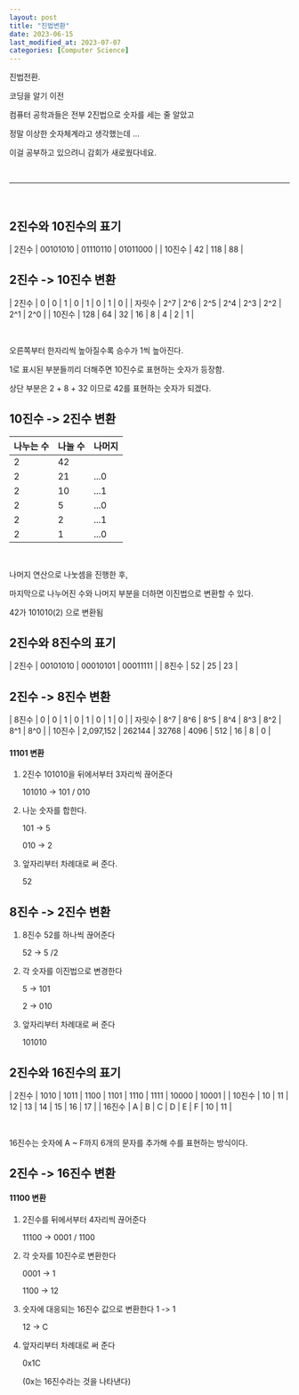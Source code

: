 ```yaml
---
layout: post
title: "진법변환"
date: 2023-06-15
last_modified_at: 2023-07-07
categories: [Computer Science]
---
```


진법전환.

코딩을 알기 이전

컴퓨터 공학과들은 전부 2진법으로 숫자를 세는 줄 알았고

정말 이상한 숫자체계라고 생각했는데 ...

이걸 공부하고 있으려니 감회가 새로웠다네요.

<br>

---

<br>

## 2진수와 10진수의 표기

| 2진수 | 00101010 | 01110110 | 01011000 |
| 10진수 | 42 | 118 | 88 |

## 2진수 -> 10진수 변환

| 2진수 | 0 | 0 | 1 | 0 | 1 | 0 | 1 | 0 |
| 자릿수 | 2^7 | 2^6 | 2^5 | 2^4 | 2^3 | 2^2 | 2^1 | 2^0 |
| 10진수 | 128 | 64 | 32 | 16 | 8 | 4 | 2 | 1 |

<br>

오른쪽부터 한자리씩 높아질수록 승수가 1씩 높아진다.

1로 표시된 부분들끼리 더해주면 10진수로 표현하는 숫자가 등장함.

상단 부분은 2 + 8 + 32 이므로 42를 표현하는 숫자가 되겠다.

## 10진수 -> 2진수 변환

| 나누는 수 | 나눌 수 | 나머지 |
| --------- | ------- | ------ |
| 2         | 42      |        |
| 2         | 21      | ...0   |
| 2         | 10      | ...1   |
| 2         | 5       | ...0   |
| 2         | 2       | ...1   |
| 2         | 1       | ...0   |

<br>

나머지 연산으로 나눗셈을 진행한 후,

마지막으로 나누어진 수와 나머지 부분을 더하면 이진법으로 변환할 수 있다.

42가 101010(2) 으로 변환됨

## 2진수와 8진수의 표기

| 2진수 | 00101010 | 00010101 | 00011111 |
| 8진수 | 52 | 25 | 23 |

## 2진수 -> 8진수 변환

| 8진수 | 0 | 0 | 1 | 0 | 1 | 0 | 1 | 0 |
| 자릿수 | 8^7 | 8^6 | 8^5 | 8^4 | 8^3 | 8^2 | 8^1 | 8^0 |
| 10진수 | 2,097,152 | 262144 | 32768 | 4096 | 512 | 16 | 8 | 0 |

#### 11101 변환

1.  2진수 101010을 뒤에서부터 3자리씩 끊어준다

    101010 -> 101 / 010

2.  나눈 숫자를 합한다.

    101 -> 5

    010 -> 2

3.  앞자리부터 차례대로 써 준다.

    52

## 8진수 -> 2진수 변환

1. 8진수 52를 하나씩 끊어준다

   52 -> 5 /2

2. 각 숫자를 이진법으로 변경한다

   5 -> 101

   2 -> 010

3. 앞자리부터 차례대로 써 준다

   101010

## 2진수와 16진수의 표기

| 2진수 | 1010 | 1011 | 1100 | 1101 | 1110 | 1111 | 10000 | 10001 |
| 10진수 | 10 | 11 | 12 | 13 | 14 | 15 | 16 | 17 |
| 16진수 | A | B | C | D | E | F | 10 | 11 |

<br>

16진수는 숫자에 A ~ F까지 6개의 문자를 추가해 수를 표현하는 방식이다.

## 2진수 -> 16진수 변환

#### 11100 변환

1. 2진수를 뒤에서부터 4자리씩 끊어준다

   11100 -> 0001 / 1100

2. 각 숫자를 10진수로 변환한다

   0001 -> 1

   1100 -> 12

3. 숫자에 대응되는 16진수 값으로 변환한다
   1 -> 1

   12 -> C

4. 앞자리부터 차례대로 써 준다

   0x1C

   (0x는 16진수라는 것을 나타낸다)
